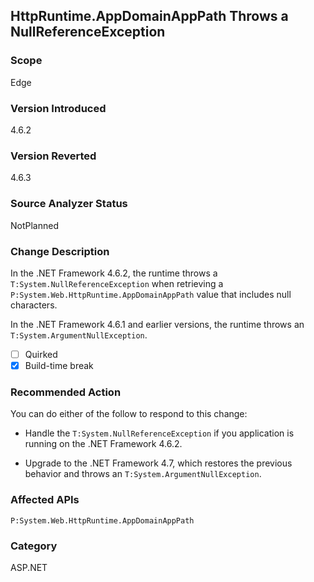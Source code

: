 ## HttpRuntime.AppDomainAppPath Throws a NullReferenceException

### Scope
Edge

### Version Introduced
4.6.2

### Version Reverted
4.6.3

### Source Analyzer Status
NotPlanned

### Change Description
In the .NET Framework 4.6.2, the runtime throws a `T:System.NullReferenceException` when retrieving a `P:System.Web.HttpRuntime.AppDomainAppPath` value that includes null characters. 

In the .NET Framework 4.6.1 and earlier versions, the runtime throws an `T:System.ArgumentNullException`.

- [ ] Quirked
- [X] Build-time break

### Recommended Action
You can do either of the follow to respond to this change: 

- Handle the `T:System.NullReferenceException` if you application is running on the .NET Framework 4.6.2.

- Upgrade to the .NET Framework 4.7, which restores the previous behavior and throws an `T:System.ArgumentNullException`.

### Affected APIs
`P:System.Web.HttpRuntime.AppDomainAppPath`

### Category
ASP.NET

<!--
    ### Original Bug
    https://devdiv.visualstudio.com/DevDiv/_workitems?id=252467&_a=edit
-->

<!-- breaking change id: 183 -->

